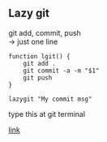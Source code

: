 ## Lazy git

git add, commit, push<br>
-> just one line

```
function lgit() {
    git add .
    git commit -a -m "$1"
    git push
}
```

```
lazygit "My commit msg"
```

type this at git terminal

[link](https://stackoverflow.com/questions/19595067/git-add-commit-and-push-commands-in-one)

